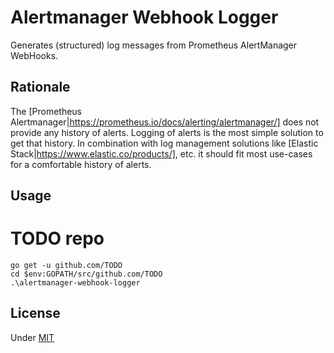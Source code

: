 # Alertmanager Webhook Logger

Generates (structured) log messages from Prometheus AlertManager WebHooks.

## Rationale

The [Prometheus Alertmanager|https://prometheus.io/docs/alerting/alertmanager/] does not provide any history of alerts. Logging of alerts is the most simple solution to get that history. In combination with log management solutions like [Elastic Stack|https://www.elastic.co/products/], etc. it should fit most use-cases for a comfortable history of alerts.

## Usage

# TODO repo
    go get -u github.com/TODO
    cd $env:GOPATH/src/github.com/TODO
    .\alertmanager-webhook-logger

## License

Under [MIT](LICENSE)